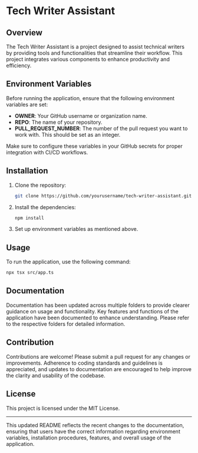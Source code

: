 # Tech Writer Assistant

## Overview

The Tech Writer Assistant is a project designed to assist technical writers by providing tools and functionalities that streamline their workflow. This project integrates various components to enhance productivity and efficiency.

## Environment Variables

Before running the application, ensure that the following environment variables are set:

- **OWNER**: Your GitHub username or organization name.
- **REPO**: The name of your repository.
- **PULL_REQUEST_NUMBER**: The number of the pull request you want to work with. This should be set as an integer.

Make sure to configure these variables in your GitHub secrets for proper integration with CI/CD workflows.

## Installation

1. Clone the repository:
   ```bash
   git clone https://github.com/yourusername/tech-writer-assistant.git
   ```

2. Install the dependencies:
   ```bash
   npm install
   ```

3. Set up environment variables as mentioned above.

## Usage

To run the application, use the following command:
```bash
npx tsx src/app.ts
```

## Documentation

Documentation has been updated across multiple folders to provide clearer guidance on usage and functionality. Key features and functions of the application have been documented to enhance understanding. Please refer to the respective folders for detailed information.

## Contribution

Contributions are welcome! Please submit a pull request for any changes or improvements. Adherence to coding standards and guidelines is appreciated, and updates to documentation are encouraged to help improve the clarity and usability of the codebase.

## License

This project is licensed under the MIT License.

---

This updated README reflects the recent changes to the documentation, ensuring that users have the correct information regarding environment variables, installation procedures, features, and overall usage of the application.